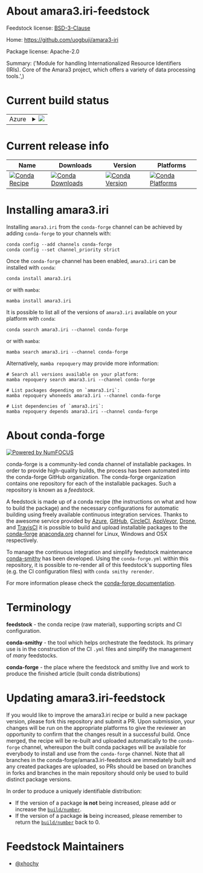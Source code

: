 About amara3.iri-feedstock
==========================

Feedstock license: [BSD-3-Clause](https://github.com/conda-forge/amara3.iri-feedstock/blob/main/LICENSE.txt)

Home: https://github.com/uogbuji/amara3-iri

Package license: Apache-2.0

Summary: ('Module for handling Internationalized Resource Identifiers (IRIs). Core of the Amara3 project, which offers a variety of data processing tools.',)

Current build status
====================


<table>
    
  <tr>
    <td>Azure</td>
    <td>
      <details>
        <summary>
          <a href="https://dev.azure.com/conda-forge/feedstock-builds/_build/latest?definitionId=22267&branchName=main">
            <img src="https://dev.azure.com/conda-forge/feedstock-builds/_apis/build/status/amara3.iri-feedstock?branchName=main">
          </a>
        </summary>
        <table>
          <thead><tr><th>Variant</th><th>Status</th></tr></thead>
          <tbody><tr>
              <td>linux_64_python3.10.____cpython</td>
              <td>
                <a href="https://dev.azure.com/conda-forge/feedstock-builds/_build/latest?definitionId=22267&branchName=main">
                  <img src="https://dev.azure.com/conda-forge/feedstock-builds/_apis/build/status/amara3.iri-feedstock?branchName=main&jobName=linux&configuration=linux%20linux_64_python3.10.____cpython" alt="variant">
                </a>
              </td>
            </tr><tr>
              <td>linux_64_python3.11.____cpython</td>
              <td>
                <a href="https://dev.azure.com/conda-forge/feedstock-builds/_build/latest?definitionId=22267&branchName=main">
                  <img src="https://dev.azure.com/conda-forge/feedstock-builds/_apis/build/status/amara3.iri-feedstock?branchName=main&jobName=linux&configuration=linux%20linux_64_python3.11.____cpython" alt="variant">
                </a>
              </td>
            </tr><tr>
              <td>linux_64_python3.12.____cpython</td>
              <td>
                <a href="https://dev.azure.com/conda-forge/feedstock-builds/_build/latest?definitionId=22267&branchName=main">
                  <img src="https://dev.azure.com/conda-forge/feedstock-builds/_apis/build/status/amara3.iri-feedstock?branchName=main&jobName=linux&configuration=linux%20linux_64_python3.12.____cpython" alt="variant">
                </a>
              </td>
            </tr><tr>
              <td>linux_64_python3.13.____cp313</td>
              <td>
                <a href="https://dev.azure.com/conda-forge/feedstock-builds/_build/latest?definitionId=22267&branchName=main">
                  <img src="https://dev.azure.com/conda-forge/feedstock-builds/_apis/build/status/amara3.iri-feedstock?branchName=main&jobName=linux&configuration=linux%20linux_64_python3.13.____cp313" alt="variant">
                </a>
              </td>
            </tr><tr>
              <td>linux_64_python3.9.____cpython</td>
              <td>
                <a href="https://dev.azure.com/conda-forge/feedstock-builds/_build/latest?definitionId=22267&branchName=main">
                  <img src="https://dev.azure.com/conda-forge/feedstock-builds/_apis/build/status/amara3.iri-feedstock?branchName=main&jobName=linux&configuration=linux%20linux_64_python3.9.____cpython" alt="variant">
                </a>
              </td>
            </tr><tr>
              <td>osx_64_python3.10.____cpython</td>
              <td>
                <a href="https://dev.azure.com/conda-forge/feedstock-builds/_build/latest?definitionId=22267&branchName=main">
                  <img src="https://dev.azure.com/conda-forge/feedstock-builds/_apis/build/status/amara3.iri-feedstock?branchName=main&jobName=osx&configuration=osx%20osx_64_python3.10.____cpython" alt="variant">
                </a>
              </td>
            </tr><tr>
              <td>osx_64_python3.11.____cpython</td>
              <td>
                <a href="https://dev.azure.com/conda-forge/feedstock-builds/_build/latest?definitionId=22267&branchName=main">
                  <img src="https://dev.azure.com/conda-forge/feedstock-builds/_apis/build/status/amara3.iri-feedstock?branchName=main&jobName=osx&configuration=osx%20osx_64_python3.11.____cpython" alt="variant">
                </a>
              </td>
            </tr><tr>
              <td>osx_64_python3.12.____cpython</td>
              <td>
                <a href="https://dev.azure.com/conda-forge/feedstock-builds/_build/latest?definitionId=22267&branchName=main">
                  <img src="https://dev.azure.com/conda-forge/feedstock-builds/_apis/build/status/amara3.iri-feedstock?branchName=main&jobName=osx&configuration=osx%20osx_64_python3.12.____cpython" alt="variant">
                </a>
              </td>
            </tr><tr>
              <td>osx_64_python3.13.____cp313</td>
              <td>
                <a href="https://dev.azure.com/conda-forge/feedstock-builds/_build/latest?definitionId=22267&branchName=main">
                  <img src="https://dev.azure.com/conda-forge/feedstock-builds/_apis/build/status/amara3.iri-feedstock?branchName=main&jobName=osx&configuration=osx%20osx_64_python3.13.____cp313" alt="variant">
                </a>
              </td>
            </tr><tr>
              <td>osx_64_python3.9.____cpython</td>
              <td>
                <a href="https://dev.azure.com/conda-forge/feedstock-builds/_build/latest?definitionId=22267&branchName=main">
                  <img src="https://dev.azure.com/conda-forge/feedstock-builds/_apis/build/status/amara3.iri-feedstock?branchName=main&jobName=osx&configuration=osx%20osx_64_python3.9.____cpython" alt="variant">
                </a>
              </td>
            </tr><tr>
              <td>win_64_python3.10.____cpython</td>
              <td>
                <a href="https://dev.azure.com/conda-forge/feedstock-builds/_build/latest?definitionId=22267&branchName=main">
                  <img src="https://dev.azure.com/conda-forge/feedstock-builds/_apis/build/status/amara3.iri-feedstock?branchName=main&jobName=win&configuration=win%20win_64_python3.10.____cpython" alt="variant">
                </a>
              </td>
            </tr><tr>
              <td>win_64_python3.11.____cpython</td>
              <td>
                <a href="https://dev.azure.com/conda-forge/feedstock-builds/_build/latest?definitionId=22267&branchName=main">
                  <img src="https://dev.azure.com/conda-forge/feedstock-builds/_apis/build/status/amara3.iri-feedstock?branchName=main&jobName=win&configuration=win%20win_64_python3.11.____cpython" alt="variant">
                </a>
              </td>
            </tr><tr>
              <td>win_64_python3.12.____cpython</td>
              <td>
                <a href="https://dev.azure.com/conda-forge/feedstock-builds/_build/latest?definitionId=22267&branchName=main">
                  <img src="https://dev.azure.com/conda-forge/feedstock-builds/_apis/build/status/amara3.iri-feedstock?branchName=main&jobName=win&configuration=win%20win_64_python3.12.____cpython" alt="variant">
                </a>
              </td>
            </tr><tr>
              <td>win_64_python3.13.____cp313</td>
              <td>
                <a href="https://dev.azure.com/conda-forge/feedstock-builds/_build/latest?definitionId=22267&branchName=main">
                  <img src="https://dev.azure.com/conda-forge/feedstock-builds/_apis/build/status/amara3.iri-feedstock?branchName=main&jobName=win&configuration=win%20win_64_python3.13.____cp313" alt="variant">
                </a>
              </td>
            </tr><tr>
              <td>win_64_python3.9.____cpython</td>
              <td>
                <a href="https://dev.azure.com/conda-forge/feedstock-builds/_build/latest?definitionId=22267&branchName=main">
                  <img src="https://dev.azure.com/conda-forge/feedstock-builds/_apis/build/status/amara3.iri-feedstock?branchName=main&jobName=win&configuration=win%20win_64_python3.9.____cpython" alt="variant">
                </a>
              </td>
            </tr>
          </tbody>
        </table>
      </details>
    </td>
  </tr>
</table>

Current release info
====================

| Name | Downloads | Version | Platforms |
| --- | --- | --- | --- |
| [![Conda Recipe](https://img.shields.io/badge/recipe-amara3.iri-green.svg)](https://anaconda.org/conda-forge/amara3.iri) | [![Conda Downloads](https://img.shields.io/conda/dn/conda-forge/amara3.iri.svg)](https://anaconda.org/conda-forge/amara3.iri) | [![Conda Version](https://img.shields.io/conda/vn/conda-forge/amara3.iri.svg)](https://anaconda.org/conda-forge/amara3.iri) | [![Conda Platforms](https://img.shields.io/conda/pn/conda-forge/amara3.iri.svg)](https://anaconda.org/conda-forge/amara3.iri) |

Installing amara3.iri
=====================

Installing `amara3.iri` from the `conda-forge` channel can be achieved by adding `conda-forge` to your channels with:

```
conda config --add channels conda-forge
conda config --set channel_priority strict
```

Once the `conda-forge` channel has been enabled, `amara3.iri` can be installed with `conda`:

```
conda install amara3.iri
```

or with `mamba`:

```
mamba install amara3.iri
```

It is possible to list all of the versions of `amara3.iri` available on your platform with `conda`:

```
conda search amara3.iri --channel conda-forge
```

or with `mamba`:

```
mamba search amara3.iri --channel conda-forge
```

Alternatively, `mamba repoquery` may provide more information:

```
# Search all versions available on your platform:
mamba repoquery search amara3.iri --channel conda-forge

# List packages depending on `amara3.iri`:
mamba repoquery whoneeds amara3.iri --channel conda-forge

# List dependencies of `amara3.iri`:
mamba repoquery depends amara3.iri --channel conda-forge
```


About conda-forge
=================

[![Powered by
NumFOCUS](https://img.shields.io/badge/powered%20by-NumFOCUS-orange.svg?style=flat&colorA=E1523D&colorB=007D8A)](https://numfocus.org)

conda-forge is a community-led conda channel of installable packages.
In order to provide high-quality builds, the process has been automated into the
conda-forge GitHub organization. The conda-forge organization contains one repository
for each of the installable packages. Such a repository is known as a *feedstock*.

A feedstock is made up of a conda recipe (the instructions on what and how to build
the package) and the necessary configurations for automatic building using freely
available continuous integration services. Thanks to the awesome service provided by
[Azure](https://azure.microsoft.com/en-us/services/devops/), [GitHub](https://github.com/),
[CircleCI](https://circleci.com/), [AppVeyor](https://www.appveyor.com/),
[Drone](https://cloud.drone.io/welcome), and [TravisCI](https://travis-ci.com/)
it is possible to build and upload installable packages to the
[conda-forge](https://anaconda.org/conda-forge) [anaconda.org](https://anaconda.org/)
channel for Linux, Windows and OSX respectively.

To manage the continuous integration and simplify feedstock maintenance
[conda-smithy](https://github.com/conda-forge/conda-smithy) has been developed.
Using the ``conda-forge.yml`` within this repository, it is possible to re-render all of
this feedstock's supporting files (e.g. the CI configuration files) with ``conda smithy rerender``.

For more information please check the [conda-forge documentation](https://conda-forge.org/docs/).

Terminology
===========

**feedstock** - the conda recipe (raw material), supporting scripts and CI configuration.

**conda-smithy** - the tool which helps orchestrate the feedstock.
                   Its primary use is in the construction of the CI ``.yml`` files
                   and simplify the management of *many* feedstocks.

**conda-forge** - the place where the feedstock and smithy live and work to
                  produce the finished article (built conda distributions)


Updating amara3.iri-feedstock
=============================

If you would like to improve the amara3.iri recipe or build a new
package version, please fork this repository and submit a PR. Upon submission,
your changes will be run on the appropriate platforms to give the reviewer an
opportunity to confirm that the changes result in a successful build. Once
merged, the recipe will be re-built and uploaded automatically to the
`conda-forge` channel, whereupon the built conda packages will be available for
everybody to install and use from the `conda-forge` channel.
Note that all branches in the conda-forge/amara3.iri-feedstock are
immediately built and any created packages are uploaded, so PRs should be based
on branches in forks and branches in the main repository should only be used to
build distinct package versions.

In order to produce a uniquely identifiable distribution:
 * If the version of a package **is not** being increased, please add or increase
   the [``build/number``](https://docs.conda.io/projects/conda-build/en/latest/resources/define-metadata.html#build-number-and-string).
 * If the version of a package **is** being increased, please remember to return
   the [``build/number``](https://docs.conda.io/projects/conda-build/en/latest/resources/define-metadata.html#build-number-and-string)
   back to 0.

Feedstock Maintainers
=====================

* [@xhochy](https://github.com/xhochy/)

